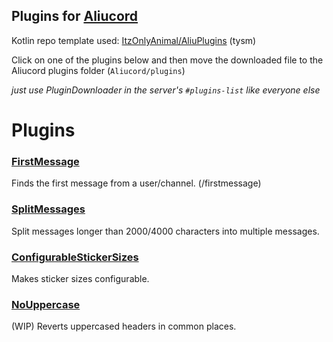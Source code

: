 ## Plugins for [Aliucord](https://github.com/Aliucord)

Kotlin repo template used: [ItzOnlyAnimal/AliuPlugins](https://github.com/ItzOnlyAnimal/AliuPlugins) (tysm)

Click on one of the plugins below and then move the downloaded file to the Aliucord plugins folder (`Aliucord/plugins`)

*just use PluginDownloader in the server's `#plugins-list` like everyone else*

# Plugins

### [FirstMessage](https://github.com/DiamondMiner88/aliucord-plugins/raw/builds/FirstMessage.zip)
Finds the first message from a user/channel. (/firstmessage)

### [SplitMessages](https://github.com/DiamondMiner88/aliucord-plugins/raw/builds/SplitMessages.zip)
Split messages longer than 2000/4000 characters into multiple messages.

### [ConfigurableStickerSizes](https://github.com/DiamondMiner88/aliucord-plugins/raw/builds/ConfigurableStickerSizes.zip)
Makes sticker sizes configurable.

### [NoUppercase](https://github.com/DiamondMiner88/aliucord-plugins/raw/builds/NoUppercase.zip)
(WIP) Reverts uppercased headers in common places.

<!-- find and replace for bindings "(?:@NonNull )?(\w+) \w+" "$1::class.java" -->

